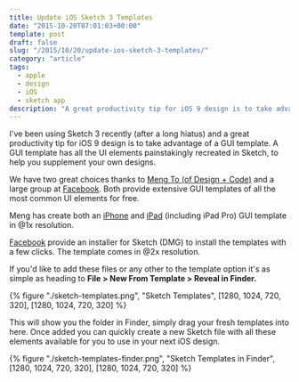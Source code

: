 ```yaml
---
title: Update iOS Sketch 3 Templates
date: "2015-10-20T07:01:03+00:00"
template: post
draft: false
slug: "/2015/10/20/update-ios-sketch-3-templates/"
category: "article"
tags:
  - apple
  - design
  - iOS
  - sketch app
description: "A great productivity tip for iOS 9 design is to take advantage of a GUI template in Sketch 3."
---
```


I've been using Sketch 3 recently (after a long hiatus) and a great productivity tip for iOS 9 design is to take advantage of a GUI template. A GUI template has all the UI elements painstakingly recreated in Sketch, to help you supplement your own designs.

We have two great choices thanks to [Meng To (of Design + Code)](https://designcode.io) and a large group at [Facebook](http://facebook.com/)</a>. Both provide extensive GUI templates of all the most common UI elements for free.

Meng has create both an [iPhone](https://designcode.io/ios9) and [iPad](https://designcode.io/ios9-ipad) (including iPad Pro) GUI template in @1x resolution.

[Facebook](https://facebook.github.io/design/ios9.html) provide an installer for Sketch (DMG) to install the templates with a few clicks. The template comes in @2x resolution.

If you'd like to add these files or any other to the template option it's as simple as heading to **File > New From Template > Reveal in Finder.**

{% figure "./sketch-templates.png", "Sketch Templates", [1280, 1024, 720, 320], [1280, 1024, 720, 320] %}

This will show you the folder in Finder, simply drag your fresh templates into here. Once added you can quickly create a new Sketch file with all these elements available for you to use in your next iOS design.

{% figure "./sketch-templates-finder.png", "Sketch Templates in Finder", [1280, 1024, 720, 320], [1280, 1024, 720, 320] %}
